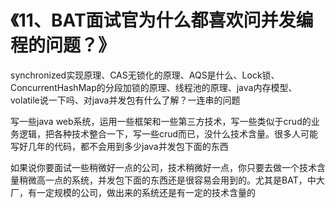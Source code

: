 # 《11、BAT面试官为什么都喜欢问并发编程的问题？》

synchronized实现原理、CAS无锁化的原理、AQS是什么、Lock锁、ConcurrentHashMap的分段加锁的原理、线程池的原理、java内存模型、volatile说一下吗、对java并发包有什么了解？一连串的问题

 

写一些java web系统，运用一些框架和一些第三方技术，写一些类似于crud的业务逻辑，把各种技术整合一下，写一些crud而已，没什么技术含量。很多人可能写好几年的代码，都不会用到多少java并发包下面的东西

 

如果说你要面试一些稍微好一点的公司，技术稍微好一点，你只要去做一个技术含量稍微高一点的系统，并发包下面的东西还是很容易会用到的。尤其是BAT，中大厂，有一定规模的公司，做出来的系统还是有一定的技术含量的